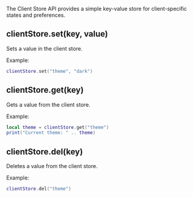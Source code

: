 The Client Store API provides a simple key-value store for client-specific states and preferences.


## clientStore.set(key, value)
Sets a value in the client store.

Example:
```lua
clientStore.set("theme", "dark")
```

## clientStore.get(key)
Gets a value from the client store.

Example:
```lua
local theme = clientStore.get("theme")
print("Current theme: " .. theme)
```

## clientStore.del(key)
Deletes a value from the client store.

Example:
```lua
clientStore.del("theme")
``` 